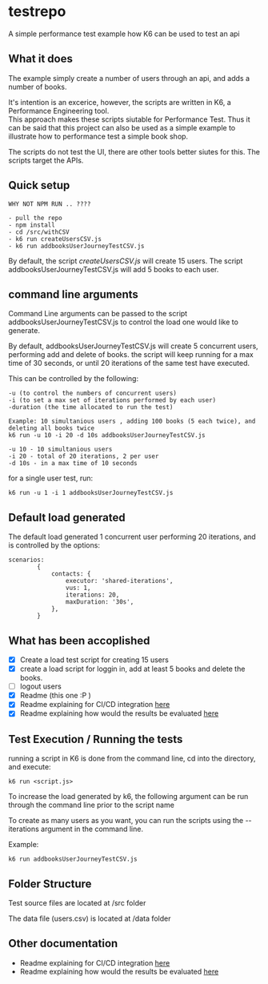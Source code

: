 # testrepo

A simple performance test example how K6 can be used to test an api

## What it does
The example simply create a number of users through an api, and adds a number of books.

It's intention is an excerice, however, the scripts are written in K6, a Performance Engineering tool.  
This approach makes these scripts siutable for Performance Test.   Thus it can be said that this project can also be used as a simple example to illustrate how to performance test a simple book shop. 

The scripts do not test the UI, there are other tools better siutes for this.  The scripts target the APIs.

## Quick setup
```
WHY NOT NPM RUN .. ????

- pull the repo
- npm install
- cd /src/withCSV
- k6 run createUsersCSV.js
- k6 run addbooksUserJourneyTestCSV.js
```


By default, the script _createUsersCSV.js_ will create 15 users.
The script addbooksUserJourneyTestCSV.js will add 5 books to each user.

## command line arguments

Command Line arguments can be passed to the script addbooksUserJourneyTestCSV.js to control the load one would like to generate.

By default, addbooksUserJourneyTestCSV.js will create 5 concurrent users, performing add and delete of books.  the script will keep running for a max time of 30 seconds, or until 20 iterations of the same test have executed.

This can be controlled by the following:
```
-u (to control the numbers of concurrent users)
-i (to set a max set of iterations performed by each user)
-duration (the time allocated to run the test)
```
```
Example: 10 simultanious users , adding 100 books (5 each twice), and deleting all books twice
k6 run -u 10 -i 20 -d 10s addbooksUserJourneyTestCSV.js
```
```
-u 10 - 10 simultanious users
-i 20 - total of 20 iterations, 2 per user
-d 10s - in a max time of 10 seconds
```

for a single user test, run:
```
k6 run -u 1 -i 1 addbooksUserJourneyTestCSV.js
```

## Default load generated

The default load generated 1 concurrent user performing 20 iterations, and is controlled by the options:

```
scenarios:
        {
            contacts: {
                executor: 'shared-iterations',
                vus: 1,
                iterations: 20,
                maxDuration: '30s',
            },
        }
```

## What has been accoplished

- [x] Create a load test script for creating 15 users
- [x] create a load script for loggin in, add at least 5 books and delete the books.
- [ ] logout users
- [x] Readme (this one :P )
- [x] Readme explaining for CI/CD integration [here](myLib/READMECICD.md)
- [x] Readme explaining how would the results be evaluated [here](myLib/READMEEVAL.md)

## Test Execution / Running the tests

running a script in K6 is done from the command line, cd into the directory, and execute:
```
k6 run <script.js>
```

To increase the load generated by k6, the following argument can be run through the command line prior to the script name


To create as many users as you want, you can run the scripts using the --iterations argument in the command line. 

Example:
```
k6 run addbooksUserJourneyTestCSV.js
```

## Folder Structure

Test source files are located at /src folder

The data file (users.csv) is located at /data folder

## Other documentation
- Readme explaining for CI/CD integration [here](myLib/READMECICD.md)
- Readme explaining how would the results be evaluated [here](myLib/READMEEVAL.md)

